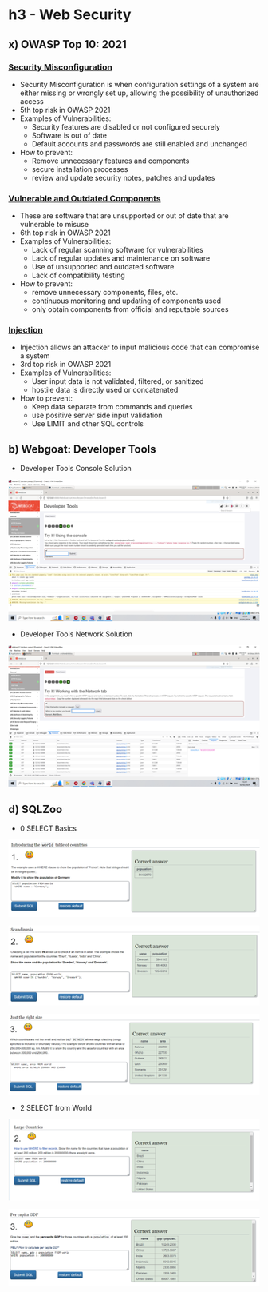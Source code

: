 # h3 - Web Security
## x) OWASP Top 10: 2021
### [Security Misconfiguration](https://owasp.org/Top10/A05_2021-Security_Misconfiguration/)
- Security Misconfiguration is when configuration settings of a system are either missing or wrongly set up, allowing the possibility of unauthorized access
- 5th top risk in OWASP 2021
- Examples of Vulnerabilities:
   - Security features are disabled or not configured securely
   - Software is out of date
   - Default accounts and passwords are still enabled and unchanged
- How to prevent:
   - Remove unnecessary features and components
   - secure installation processes
   - review and update security notes, patches and updates

### [Vulnerable and Outdated Components](https://owasp.org/Top10/A06_2021-Vulnerable_and_Outdated_Components/)
- These are software that are unsupported or out of date that are vulnerable to misuse
- 6th top risk in OWASP 2021
- Examples of Vulnerabilities:
   - Lack of regular scanning software for vulnerabilities
   - Lack of regular updates and maintenance on software
   - Use of unsupported and outdated software
   - Lack of compatibility testing
- How to prevent:
   - remove unnecessary components, files, etc.
   - continuous monitoring and updating of components used
   - only obtain components from official and reputable sources

### [Injection](https://owasp.org/Top10/A03_2021-Injection/)
- Injection allows an attacker to input malicious code that can compromise a system
- 3rd top risk in OWASP 2021
- Examples of Vulnerabilities:
    - User input data is not validated, filtered, or sanitized
    - hostile data is directly used or concatenated
- How to prevent:
    - Keep data separate from commands and queries
    - use positive server side input validation
    - Use LIMIT and other SQL controls

## b) Webgoat: Developer Tools
- Developer Tools Console Solution
  
![devtoolsconsole](/devtoolsconsole.PNG)

- Developer Tools Network Solution
  
![devtoolsnetwork](/devtoolsnetwork.PNG)

## d) SQLZoo

- 0 SELECT Basics
  
![sqlzoo1](/sqlzoo1.PNG)

![sqlzoo2](/sqlzoo2.PNG)

![sqlzoo3](/sqlzoo3.PNG)

- 2 SELECT from World
  
![sqlzoo4](/sqlzoo4.PNG)

![sqlzoo5](/sqlzoo5.PNG)
